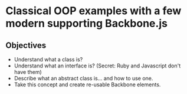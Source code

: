 # Classical OOP examples with a few modern supporting Backbone.js

## Objectives
* Understand what a class is?
* Understand what an interface is? (Secret: Ruby and Javascript don't have them)
* Describe what an abstract class is... and how to use one.
* Take this concept and create re-usable Backbone elements.
